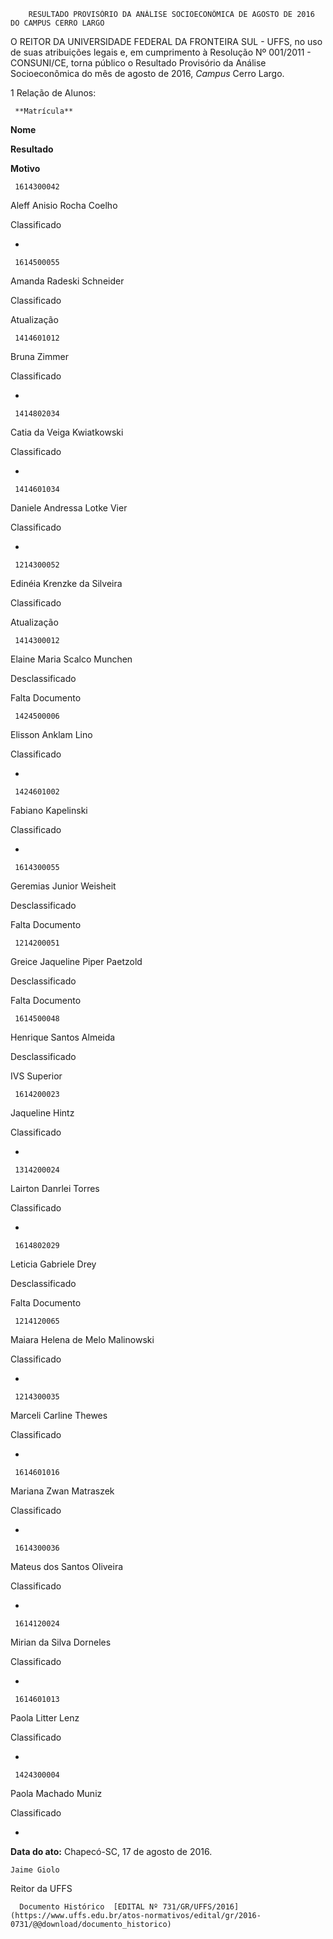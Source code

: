         RESULTADO PROVISÓRIO DA ANÁLISE SOCIOECONÔMICA DE AGOSTO DE 2016 DO CAMPUS CERRO LARGO  

O REITOR DA UNIVERSIDADE FEDERAL DA FRONTEIRA SUL - UFFS, no uso de suas atribuições legais e, em cumprimento à Resolução Nº 001/2011 - CONSUNI/CE, torna público o Resultado Provisório da Análise Socioeconômica do mês de agosto de 2016, *Campus* Cerro Largo.

 1 Relação de Alunos:

     **Matrícula**

   **Nome**

   **Resultado**

   **Motivo**

     1614300042

   Aleff Anisio Rocha Coelho

   Classificado

   -

     1614500055

   Amanda Radeski Schneider

   Classificado

   Atualização

     1414601012

   Bruna Zimmer

   Classificado

   -

     1414802034

   Catia da Veiga Kwiatkowski

   Classificado

   -

     1414601034

   Daniele Andressa Lotke Vier

   Classificado

   -

     1214300052

   Edinéia Krenzke da Silveira

   Classificado

   Atualização

     1414300012

   Elaine Maria Scalco Munchen

   Desclassificado

   Falta Documento

     1424500006

   Elisson Anklam Lino

   Classificado

   -

     1424601002

   Fabiano Kapelinski

   Classificado

   -

     1614300055

   Geremias Junior Weisheit

   Desclassificado

   Falta Documento

     1214200051

   Greice Jaqueline Piper Paetzold

   Desclassificado

   Falta Documento

     1614500048

   Henrique Santos Almeida

   Desclassificado

   IVS Superior

     1614200023

   Jaqueline Hintz

   Classificado

   -

     1314200024

   Lairton Danrlei Torres

   Classificado

   -

     1614802029

   Leticia Gabriele Drey

   Desclassificado

   Falta Documento

     1214120065

   Maiara Helena de Melo Malinowski

   Classificado

   -

     1214300035

   Marceli Carline Thewes

   Classificado

   -

     1614601016

   Mariana Zwan Matraszek

   Classificado

   -

     1614300036

   Mateus dos Santos Oliveira

   Classificado

   -

     1614120024

   Mirian da Silva Dorneles

   Classificado

   -

     1614601013

   Paola Litter Lenz

   Classificado

   -

     1424300004

   Paola Machado Muniz

   Classificado

   -

      

   **Data do ato:** Chapecó-SC, 17 de agosto de 2016.   
 

    Jaime Giolo   
 Reitor da UFFS 

      Documento Histórico  [EDITAL Nº 731/GR/UFFS/2016](https://www.uffs.edu.br/atos-normativos/edital/gr/2016-0731/@@download/documento_historico)     
      